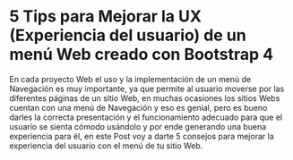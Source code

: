 # 5 Tips para Mejorar la UX (Experiencia del usuario) de un menú Web creado con Bootstrap 4
En cada proyecto Web el uso y la implementación de un menú de Navegación es muy importante, ya que permite al usuario moverse por las diferentes páginas de un sitio Web, en muchas ocasiones los sitios Webs cuentan con una menú de Navegación y eso es genial, pero es bueno darles la correcta presentación y el funcionamiento adecuado para que el usuario se sienta cómodo usándolo y por ende generando una buena experiencia para él, en este Post voy a darte 5 consejos para mejorar la experiencia del usuario con el menú de tu sitio Web.
